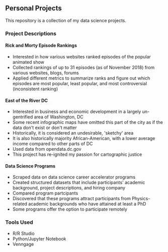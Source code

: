 ## Personal Projects

This repository is a collection of my data science projects. 

### Project Descriptions

#### Rick and Morty Episode Rankings
* Interested in how various websites ranked episodes of the popular animated show
* Collected rankings of up to 31 episodes (as of November 2018) from various websites, blogs, forums
* Applied different metrics to summarize ranks and figure out which episodes are most popular, least popular, and most controversial (inconsistent ranking)

#### East of the River DC
* Interested in business and economic development in a largely un-gentrified area of Washington, DC
* Some recent infographic maps have omitted this part of the city as if the data don't exist or don't matter
* Historically, it is considered an undesirable, 'sketchy' area
* It is also historically majority African-American, with a lower average income compared to other parts of DC
* Used data from opendata.dc.gov
* This project has re-ignited my passion for cartographic justice

#### Data Science Programs
* Scraped data on data science career accelerator programs
* Created structured datasets that include participants' academic background, project descriptions, and hiring company
* Compared program partcipants
* Discovered that these programs attract participants from Physics-related academic backgrounds who have attained at least a PhD
* Some programs offer the option to participate remotely

### Tools Used
* R/R Studio
* Python/Jupyter Notebook
* Venngage 
